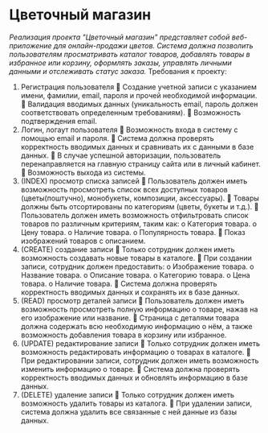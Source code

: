 # Цветочный магазин
<i>Реализация проекта "Цветочный магазин" представляет собой веб-приложение для онлайн-продажи цветов. Система должна позволить пользователям просматривать каталог товаров, добавлять товары в избранное или корзину, оформлять заказы, управлять личными данными и отслеживать статус заказа.</i>
Требования к проекту:
1.	Регистрация пользователя
	Создание учетной записи с указанием имени, фамилии, email, пароля и прочей необходимой информации.
	Валидация вводимых данных (уникальность email, пароль должен соответствовать определенным требованиям).
	Возможность подтверждения email.
2.	Логин, логаут пользователя
	Возможность входа в систему с помощью email и пароля.
	Система должна проверять корректность вводимых данных и сравнивать их с данными в базе данных.
	В случае успешной авторизации, пользователь перенаправляется на главную страницу сайта или в личный кабинет.
	Возможность выхода из системы.
3.	(INDEX) просмотр списка записей
	Пользователь должен иметь возможность просмотреть список всех доступных товаров (цветы(поштучно), монобукеты, композиции, аксессуары).
	Товары должны быть отсортированы по категориям (цветы, букеты и т.д.).
	Пользователь должен иметь возможность отфильтровать список товаров по различным критериям, таким как:
o	Категория товара.
o	Цену товара.
o	Наличие товара.
o	Популярность товара.
	Показ изображений товаров с описанием.
4.	(CREATE) создание записи
	Только сотрудник должен иметь возможность создавать новые товары в каталоге.
	При создании записи, сотрудник должен предоставить:
o	Изображение товара.
o	Название товара.
o	Описание товара.
o	Категорию товара.
o	Цена товара.
o	Наличие товара.
	Система должна проверять корректность вводимых данных и сохранять их в базе данных.
5.	(READ) просмотр деталей записи
	Пользователь должен иметь возможность просмотреть полную информацию о товаре, нажав на его изображение или название.
	Страница с деталями товара должна содержать всю необходимую информацию о нём, а также возможность добавления товара в корзину или избранное.
6.	(UPDATE) редактирование записи
	Только сотрудник должен иметь возможность редактировать информацию о товарах в каталоге.
	При редактировании записи, сотрудник должен иметь возможность изменить информацию о товаре.
	Система должна проверять корректность вводимых данных и обновлять информацию в базе данных.
7.	(DELETE) удаление записи
	Только сотрудник должен иметь возможность удалить товары из каталога.
	При удалении записи, система должна удалить все связанные с ней данные из базы данных.
